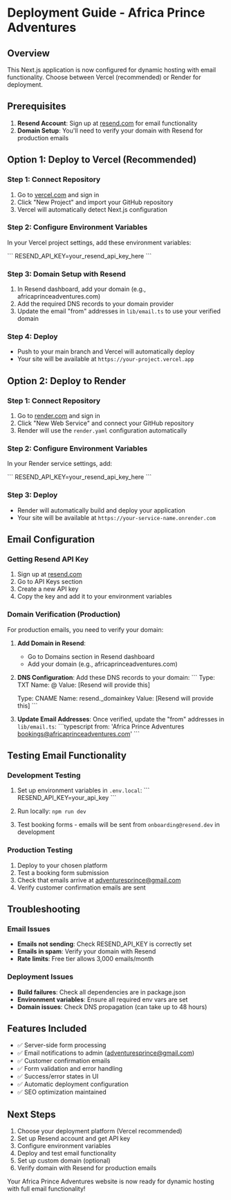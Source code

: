 # Deployment Guide - Africa Prince Adventures

## Overview
This Next.js application is now configured for dynamic hosting with email functionality. Choose between Vercel (recommended) or Render for deployment.

## Prerequisites
1. **Resend Account**: Sign up at [resend.com](https://resend.com) for email functionality
2. **Domain Setup**: You'll need to verify your domain with Resend for production emails

## Option 1: Deploy to Vercel (Recommended)

### Step 1: Connect Repository
1. Go to [vercel.com](https://vercel.com) and sign in
2. Click "New Project" and import your GitHub repository
3. Vercel will automatically detect Next.js configuration

### Step 2: Configure Environment Variables
In your Vercel project settings, add these environment variables:

\`\`\`
RESEND_API_KEY=your_resend_api_key_here
\`\`\`

### Step 3: Domain Setup with Resend
1. In Resend dashboard, add your domain (e.g., africaprinceadventures.com)
2. Add the required DNS records to your domain provider
3. Update the email "from" addresses in `lib/email.ts` to use your verified domain

### Step 4: Deploy
- Push to your main branch and Vercel will automatically deploy
- Your site will be available at `https://your-project.vercel.app`

## Option 2: Deploy to Render

### Step 1: Connect Repository
1. Go to [render.com](https://render.com) and sign in
2. Click "New Web Service" and connect your GitHub repository
3. Render will use the `render.yaml` configuration automatically

### Step 2: Configure Environment Variables
In your Render service settings, add:

\`\`\`
RESEND_API_KEY=your_resend_api_key_here
\`\`\`

### Step 3: Deploy
- Render will automatically build and deploy your application
- Your site will be available at `https://your-service-name.onrender.com`

## Email Configuration

### Getting Resend API Key
1. Sign up at [resend.com](https://resend.com)
2. Go to API Keys section
3. Create a new API key
4. Copy the key and add it to your environment variables

### Domain Verification (Production)
For production emails, you need to verify your domain:

1. **Add Domain in Resend**:
   - Go to Domains section in Resend dashboard
   - Add your domain (e.g., africaprinceadventures.com)

2. **DNS Configuration**:
   Add these DNS records to your domain:
   \`\`\`
   Type: TXT
   Name: @
   Value: [Resend will provide this]
   
   Type: CNAME
   Name: resend._domainkey
   Value: [Resend will provide this]
   \`\`\`

3. **Update Email Addresses**:
   Once verified, update the "from" addresses in `lib/email.ts`:
   \`\`\`typescript
   from: 'Africa Prince Adventures <bookings@africaprinceadventures.com>'
   \`\`\`

## Testing Email Functionality

### Development Testing
1. Set up environment variables in `.env.local`:
   \`\`\`
   RESEND_API_KEY=your_api_key
   \`\`\`

2. Run locally: `npm run dev`
3. Test booking forms - emails will be sent from `onboarding@resend.dev` in development

### Production Testing
1. Deploy to your chosen platform
2. Test a booking form submission
3. Check that emails arrive at adventuresprince@gmail.com
4. Verify customer confirmation emails are sent

## Troubleshooting

### Email Issues
- **Emails not sending**: Check RESEND_API_KEY is correctly set
- **Emails in spam**: Verify your domain with Resend
- **Rate limits**: Free tier allows 3,000 emails/month

### Deployment Issues
- **Build failures**: Check all dependencies are in package.json
- **Environment variables**: Ensure all required env vars are set
- **Domain issues**: Check DNS propagation (can take up to 48 hours)

## Features Included
- ✅ Server-side form processing
- ✅ Email notifications to admin (adventuresprince@gmail.com)
- ✅ Customer confirmation emails
- ✅ Form validation and error handling
- ✅ Success/error states in UI
- ✅ Automatic deployment configuration
- ✅ SEO optimization maintained

## Next Steps
1. Choose your deployment platform (Vercel recommended)
2. Set up Resend account and get API key
3. Configure environment variables
4. Deploy and test email functionality
5. Set up custom domain (optional)
6. Verify domain with Resend for production emails

Your Africa Prince Adventures website is now ready for dynamic hosting with full email functionality!
